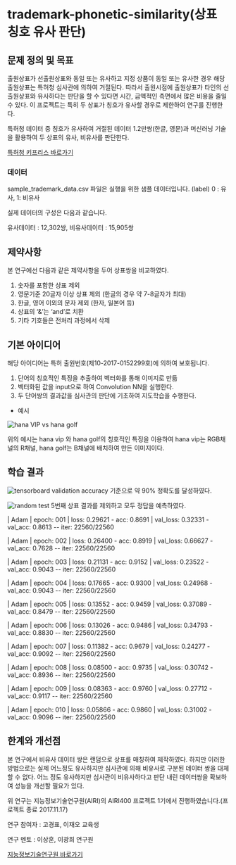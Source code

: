 # trademark-phonetic-similarity(상표 칭호 유사 판단)

## 문제 정의 및 목표
출원상표가 선출원상표와 동일 또는 유사하고 지정 상품이 동일 또는 유사한 경우 해당 출원상표는 특허청 심사관에 의하여 거절된다. 
따라서 출원시점에 출원상표가 타인의 선출원상표와 유사하다는 판단을 할 수 있다면 시간, 금액적인 측면에서 많은 비용을 줄일 수 있다. 
이 프로젝트는 특히 두 상표가 칭호가 유사할 경우로 제한하여 연구를 진행한다. 

특허청 데이터 중 칭호가 유사하여 거절된 데이터 1.2만쌍(한글, 영문)과 머신러닝 기술을 활용하여 두 상표의 유사, 비유사를 판단한다.

[특허청 키프리스 바로가기](http://plus.kipris.or.kr/)

### 데이터
sample_trademark_data.csv 파일은 실행을 위한 샘플 데이터입니다.
(label) 0 : 유사, 1: 비유사

실제 데이터의 구성은 다음과 같습니다.

유사데이터 : 12,302쌍, 비유사데이터 : 15,905쌍

## 제약사항
본 연구에선 다음과 같은 제약사항을 두어 상표쌍을 비교하였다.
1. 숫자를 포함한 상표 제외 
2. 영문기준 20글자 이상 상표 제외 (한글의 경우 약 7-8글자가 최대)
3. 한글, 영어 이외의 문자 제외 (한자, 일본어 등) 
4. 상표의 ‘&’는 ‘and’로 치환 
5. 기타 기호들은 전처리 과정에서 삭제

## 기본 아이디어
해당 아이디어는 특허 출원번호(제10-2017-0152299호)에 의하여 보호됩니다.

1. 단어의 칭호적인 특징을 추출하여 벡터화를 통해 이미지로 만듦
2. 벡터화된 값을 input으로 하여 Convolution NN을 실행한다.
3. 두 단어쌍의 결과값을 심사관의 판단에 기초하여 지도학습을 수행한다.

- 예시

![hana VIP vs hana golf](https://github.com/pyobro/airi400-trademarks-phonetic-classification/blob/master/data/image_merge/HANA%20VIP.Hanagolf.0.png)

위의 예시는 hana vip 와 hana golf의 칭호적인 특징을 이용하여 hana vip는 RGB채널의 R채널, hana golf는 B채널에 배치하여 만든 이미지이다. 

## 학습 결과

![tensorboard](https://github.com/pyobro/airi400-trademarks-phonetic-classification/blob/master/epoch20-LR0.001.png)
validation accuracy 기준으로 약 90% 정확도를 달성하였다. 

![random test](https://github.com/pyobro/airi400-trademarks-phonetic-classification/blob/master/result.png)
5번째 상표 결과를 제외하고 모두 정답을 예측하였다. 

| Adam | epoch: 001 | loss: 0.29621 - acc: 0.8691 | val_loss: 0.32331 - val_acc: 0.8613 -- iter: 22560/22560


| Adam | epoch: 002 | loss: 0.26400 - acc: 0.8919 | val_loss: 0.66627 - val_acc: 0.7628 -- iter: 22560/22560


| Adam | epoch: 003 | loss: 0.21131 - acc: 0.9152 | val_loss: 0.23522 - val_acc: 0.9043 -- iter: 22560/22560


| Adam | epoch: 004 | loss: 0.17665 - acc: 0.9300 | val_loss: 0.24968 - val_acc: 0.9043 -- iter: 22560/22560


| Adam | epoch: 005 | loss: 0.13552 - acc: 0.9459 | val_loss: 0.37089 - val_acc: 0.8479 -- iter: 22560/22560


| Adam | epoch: 006 | loss: 0.13026 - acc: 0.9486 | val_loss: 0.34793 - val_acc: 0.8830 -- iter: 22560/22560


| Adam | epoch: 007 | loss: 0.11382 - acc: 0.9679 | val_loss: 0.24277 - val_acc: 0.9092 -- iter: 22560/22560


| Adam | epoch: 008 | loss: 0.08500 - acc: 0.9735 | val_loss: 0.30742 - val_acc: 0.8936 -- iter: 22560/22560


| Adam | epoch: 009 | loss: 0.08363 - acc: 0.9760 | val_loss: 0.27712 - val_acc: 0.9117 -- iter: 22560/22560


| Adam | epoch: 010 | loss: 0.05866 - acc: 0.9860 | val_loss: 0.31002 - val_acc: 0.9096 -- iter: 22560/22560

## 한계와 개선점
본 연구에서 비유사 데이터 쌍은 랜덤으로 상표를 매칭하여 제작하였다. 하지만 이러한 방법으로는 실제 어느정도 유사하지만 심사관에 의해 비유사로 
구분된 데이터 쌍을 대체할 수 없다. 어느 정도 유사하지만 심사관이 비유사하다고 판단 내린 데이터쌍을 확보하여 성능을 개선할 필요가 있다. 

위 연구는 지능정보기술연구원(AIRI)의 AIRI400 프로젝트 1기에서 진행하였습니다.(프로젝트 종료 2017.11.17)

연구 참여자 : 고경표, 이재오 교육생

연구 멘토 : 이상훈, 이광희 연구원

[지능정보기술연구원 바로가기](http://airi.kr/research-division/notice/?mod=document&uid=28)

